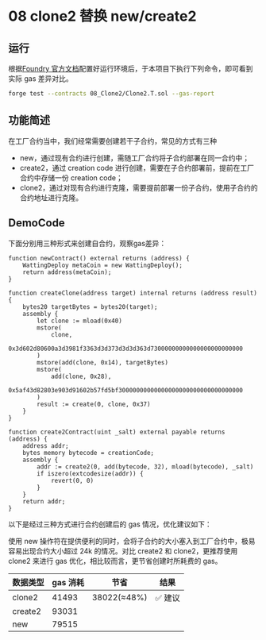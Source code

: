 # 08 clone2 替换 new/create2

## 运行

根据[Foundry 官方文档](https://getfoundry.sh/)配置好运行环境后，于本项目下执行下列命令，即可看到实际 gas 差异对比。

```bash
forge test --contracts 08_Clone2/Clone2.T.sol --gas-report
```

## 功能简述

在工厂合约当中，我们经常需要创建若干子合约，常见的方式有三种

- new，通过现有合约进行创建，需随工厂合约将子合约部署在同一合约中；
- create2，通过 creation code 进行创建，需要在子合约部署前，提前在工厂合约中存储一份 creation code；
- clone2，通过对现有合约进行克隆，需要提前部署一份子合约，使用子合约的合约地址进行克隆。

## DemoCode

下面分别用三种形式来创建自合约，观察gas差异：

```solidity
function newContract() external returns (address) {
    WattingDeploy metaCoin = new WattingDeploy();
    return address(metaCoin);
}

function createClone(address target) internal returns (address result) {
    bytes20 targetBytes = bytes20(target);
    assembly {
        let clone := mload(0x40)
        mstore(
            clone,
            0x3d602d80600a3d3981f3363d3d373d3d3d363d73000000000000000000000000
        )
        mstore(add(clone, 0x14), targetBytes)
        mstore(
            add(clone, 0x28),
            0x5af43d82803e903d91602b57fd5bf30000000000000000000000000000000000
        )
        result := create(0, clone, 0x37)
    }
}

function create2Contract(uint _salt) external payable returns (address) {
    address addr;
    bytes memory bytecode = creationCode;
    assembly {
        addr := create2(0, add(bytecode, 32), mload(bytecode), _salt)
        if iszero(extcodesize(addr)) {
            revert(0, 0)
        }
    }
    return addr;
}
```

以下是经过三种方式进行合约创建后的 gas 情况，优化建议如下：

使用 new 操作符在提供便利的同时，会将子合约的大小塞入到工厂合约中，极易容易出现合约大小超过 24k 的情况。对比 create2 和 clone2，更推荐使用 clone2 来进行 gas 优化，相比较而言，更节省创建时所耗费的 gas。

| 数据类型 | gas 消耗 | 节省        | 结果    |
| -------- | -------- | ----------- | ------- |
| clone2   | 41493    | 38022(≈48%) | ✅ 建议 |
| create2  | 93031    |             |         |
| new      | 79515    |             |         |
